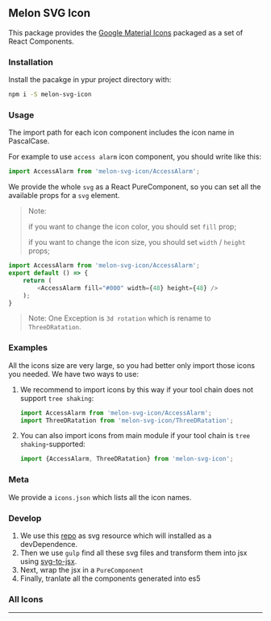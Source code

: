 ## Melon SVG Icon

This package provides the [Google Material Icons](https://material.io/icons/) packaged as a set of React Components.

### Installation

Install the pacakge in ypur project directory with:

```sh
npm i -S melon-svg-icon
```

### Usage

The import path for each icon component includes the icon name in PascalCase.

For example to use `access alarm` icon component, you should write like this:

```js
import AccessAlarm from 'melon-svg-icon/AccessAlarm';
```

We provide the whole `svg` as a React PureComponent, so you can set all the available props for a `svg` element.

> Note:
>
> if you want to change the icon color, you should set `fill` prop;
>
> if you want to change the icon size, you should set `width` / `height` props;

```js
import AccessAlarm from 'melon-svg-icon/AccessAlarm';
export default () => {
    return (
        <AccessAlarm fill="#000" width={48} height={48} />
    );
}
```

> Note: One Exception is `3d rotation` which is rename to `ThreeDRatation`.

### Examples

All the icons size are very large, so you had better only import those icons you needed. We have two ways to use:

1. We recommend to import icons by this way if your tool chain does not support `tree shaking`:

    ```js
    import AccessAlarm from 'melon-svg-icon/AccessAlarm';
    import ThreeDRatation from 'melon-svg-icon/ThreeDRatation';
    ```

2. You can also import icons from main module if your tool chain is `tree shaking`-supported:

    ```js
    import {AccessAlarm, ThreeDRatation} from 'melon-svg-icon';
    ```

### Meta

We provide a `icons.json` which lists all the icon names.

### Develop

1. We use this [repo](https://github.com/google/material-design-icons) as svg resource which will installed as a devDependence.
2. Then we use `gulp` find all these svg files and transform them into jsx using [svg-to-jsx](https://github.com/janjakubnanista/svg-to-jsx).
3. Next, wrap the jsx in a `PureComponent`
4. Finally, tranlate all the components generated into es5


### All Icons

---
